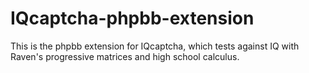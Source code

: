 # IQcaptcha-phpbb-extension
This is the phpbb extension for IQcaptcha, which tests against IQ with Raven's progressive matrices and high school calculus.
